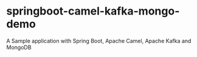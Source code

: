 # springboot-camel-kafka-mongo-demo

A Sample application with Spring Boot, Apache Camel, Apache Kafka and MongoDB
